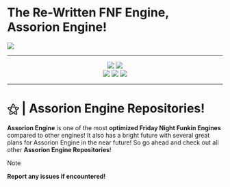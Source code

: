 # The Re-Written FNF Engine, Assorion Engine!

<img src="https://github.com/Legendary-Candice-Joe/FNF-Assorion-Engine/blob/main/art/assorione.png">

-------------------------------------------------------------
<div align="center">
 <a href="https://github.com/Legendary-Candice-Joe/Assorion/graphs/commit-activity"><img src="https://img.shields.io/github/commit-activity/m/Legendary-Candice-Joe/FNF-Assorion-Engine?style=for-the-badge&color=06b59c"/></a>
 <a href="#"><img src="https://img.shields.io/github/license/Assorion/FNF-Assorion-Engine?style=for-the-badge&color=06b59c"/></a>
</div>
<div align="center">
 <a href="#"><img src="https://img.shields.io/badge/Supported_Platforms-Windows,_Linux,_HTML5-blue?style=for-the-badge&color=e1b100"/></a>
 <a href="#"><img src="https://img.shields.io/github/stars/Assorion/FNF-Assorion-Engine?style=for-the-badge&color=e1b100"/></a>
 <a href="https://assorion.github.io/wiki/"><img src="https://img.shields.io/website?url=https%3A%2F%2Fassorion.github.io%2Fwiki%2F&style=for-the-badge&color=e1b100"/></a>
</div>

-------------------------------------------------------------

# ⚝ | Assorion Engine Repositories! 

**Assorion Engine** is one of the most **optimized Friday Night Funkin Engines** compared to other engines! 
It also has a bright future with several great plans for Assorion Engine in the near future! 
So go ahead and check out all other **Assorion Engine Repositories**! 

> [!NOTE]
> **Report any issues if encountered!** 
